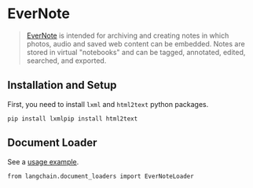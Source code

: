 EverNote
========

> [EverNote](https://evernote.com/) is intended for archiving and creating notes in which photos, audio and saved web content can be embedded. Notes are stored in virtual "notebooks" and can be tagged, annotated, edited, searched, and exported.

Installation and Setup[​](#installation-and-setup "Direct link to Installation and Setup")
------------------------------------------------------------------------------------------

First, you need to install `lxml` and `html2text` python packages.

    pip install lxmlpip install html2text

Document Loader[​](#document-loader "Direct link to Document Loader")
---------------------------------------------------------------------

See a [usage example](/docs/modules/data_connection/document_loaders/integrations/evernote.html).

    from langchain.document_loaders import EverNoteLoader